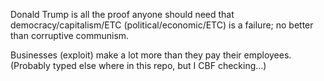 Donald Trump is all the proof anyone should need that democracy/capitalism/ETC (political/economic/ETC) is a failure; no better than corruptive communism.

Businesses (exploit) make a lot more than they pay their employees. (Probably typed else where in this repo, but I CBF checking...)
